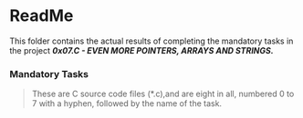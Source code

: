 # ReadMe

This folder contains the actual results of completing the mandatory tasks in the project ___0x07.C - EVEN MORE POINTERS, ARRAYS AND STRINGS.___

### Mandatory Tasks
> These are C source code files (*.c),and are eight in all, numbered 0 to 7 with a hyphen, followed by the name of the task.
